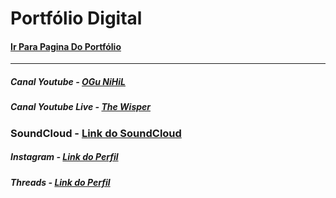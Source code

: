 # Portfólio Digital

#### [Ir Para Pagina Do Portfólio](https://offnihil.github.io "Ir Para Pagina Do Portfólio")

---

##### Canal Youtube - [OGu NiHiL](https://youtube.com/@OGuNiHiL "OGu NiHiL")

##### Canal Youtube Live - [The Wisper](https://youtube.com/@thewisper "The Wisper")

### SoundCloud - [Link do SoundCloud](https://soundcloud.com/ogunihil "Link do SoundCloud")

##### Instagram - [Link do Perfil](https://instagram.com/ola_nihil "Link do Perfil do Instagram")

##### Threads - [Link do Perfil](https://www.threads.net/@ola_nihil "Link do Perfil do Threads")